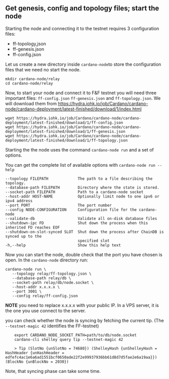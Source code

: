 ## Get genesis, config and topology files; start the node

Starting the node and connecting it to the testnet requires 3 configuration files:

* ff-topology,json
* ff-genesis.json
* ff-config.json

Let us create a new directory inside `cardano-node`to store the configuration files that we need no start the node.

    mkdir cardano-node/relay
    cd cardano-node/relay

Now, to start your node and connect it to F&F testnet you will need three important files: `ff-config.json` `ff-genesis.json` and `ff-topology.json`. We will download them from <https://hydra.iohk.io/job/Cardano/cardano-node/cardano-deployment/latest-finished/download/1/index.html>

    wget https://hydra.iohk.io/job/Cardano/cardano-node/cardano-deployment/latest-finished/download/1/ff-config.json
    wget https://hydra.iohk.io/job/Cardano/cardano-node/cardano-deployment/latest-finished/download/1/ff-genesis.json
    wget https://hydra.iohk.io/job/Cardano/cardano-node/cardano-deployment/latest-finished/download/1/ff-topology.json

Starting the the node uses the command `cardano-node run` and a set of options.

You can get the complete list of available options with `cardano-node run --help`  

	--topology FILEPATH             The path to a file describing the topology.
  	--database-path FILEPATH        Directory where the state is stored.
  	--socket-path FILEPATH          Path to a cardano-node socket
  	--host-addr HOST-NAME           Optionally limit node to one ipv6 or ipv4 address
  	--port PORT                     The port number
  	--config NODE-CONFIGURATION     Configuration file for the cardano-node
  	--validate-db                   Validate all on-disk database files
  	--shutdown-ipc FD               Shut down the process when this inherited FD reaches EOF
  	--shutdown-on-slot-synced SLOT  Shut down the process after ChainDB is synced up to the
  	                                specified slot
    -h,--help                       Show this help text

Now you can start the node, double check that the port you have chosen is open. In the `cardano-node` directory run:

    cardano-node run \
       --topology relay/ff-topology.json \
       --database-path relay/db \
       --socket-path relay/db/node.socket \
       --host-addr x.x.x.x \
       --port 3001 \
       --config relay/ff-config.json

__NOTE__ you need to replace x.x.x.x with your public IP. In a VPS server, it is the one you use connect to the server.

you can check whether the node is syncing by fetching the current tip. (The `--testnet-magic 42` identifies the FF-testnet)

        export CARDANO_NODE_SOCKET_PATH=path/to/db/node.socket
        cardano-cli shelley query tip --testnet-magic 42

        > Tip (SlotNo {unSlotNo = 74680}) (ShelleyHash {unShelleyHash = HashHeader {unHashHeader = edfefc4ac1e6a6ad1551bcf0650ade22f2e99937936bb61d8d7d5fae2e6a19aa}}) (BlockNo {unBlockNo = 2030})

Note, that syncing phase can take some time.
